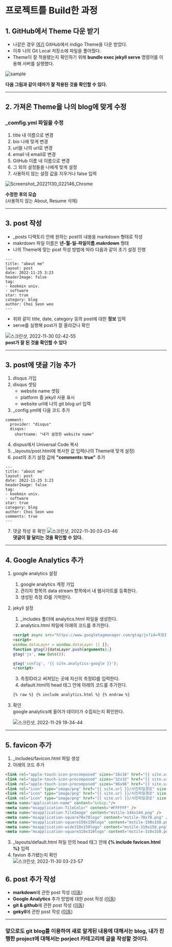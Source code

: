 프로젝트를 Build한 과정
=============

## 1. GitHub에서 Theme 다운 받기

- 나같은 경우 [여기](https://github.com/sergiokopplin/indigo) GitHub에서 indigo Theme을 다운 받았다.
- 이후 나의 Git Local 저장소에 파일을 풀어줬다.
- Theme이 잘 적용됐는지 확인하기 위해 **bundle exec jekyll serve** 명령어를 이용해 서버를 실행했다.

![sample](https://user-images.githubusercontent.com/105338988/204583212-6771a512-961e-46e6-bb25-5254663b1ddd.jpg)  

**다음 그림과 같이 테마가 잘 적용된 것을 확인할 수 있다.**

-----------------------------------

## 2. 가져온 Theme을 나의 blog에 맞게 수정

### _comfig.yml 파일을 수정 
1. title 내 이름으로 변경
2. bio 나에 맞게 변경
3. url을 나의 url로 변경
4. email 내 email로 변경
5. GitHub 이름 내 이름으로 변경
6. 그 외의 설정들을 나에게 맞게 설정
7. 사용하지 않는 설정 값을 지우거나 false 입력

![Screenshot_20221130_022146_Chrome](https://user-images.githubusercontent.com/105338988/204599576-6a2af73d-2f9d-4dd1-ae7b-14d32b0ed03b.jpg)  

**수정한 후의 모습**  
(사용하지 않는 About, Resume 삭제)

-------------------------------------

## 3. post 작성

- _posts 디렉토리 안에 원하는 post의 내용을 markdown 형태로 작성
- makrdown 파일 이름은 **년-월-일-파일이름.makrdown** 형태
- 나의 Theme에 맞는 post 작성 방법에 따라 다음과 같이 초기 설정 진행

```
---
title: "about me"
layout: post
date: 2022-11-25 3:23
headerImage: false
tag:
- kookmin univ.
- software
star: true
category: blog
author: Choi Seon woo 
---
```
- 위와 같이 title, date, category 등의 post에 대한 **정보** 입력
- serve를 실행해 post가 잘 올라갔나 확인

![스크린샷, 2022-11-30 02-42-55](https://user-images.githubusercontent.com/105338988/204603192-f81e649d-c5fb-463f-ab6a-b8aa2057645c.png)  
**post가 잘 된 것을 확인할 수 있다**

--------------------------------------------

## 3. post에 댓글 기능 추가

1. disqus 가입
2. disqus 셋팅
    - website name 셋팅
    - platform 중 jekyll 사용 표시
    - website url에 나의 git blog url 입력
3. _config.yml에 다음 코드 추가
```
comment:
  provider: "disqus"
  disqus:
    shortname: "내가 설정한 website name"
```  
4. dispus에서 Universal Code 복사
5. _layouts/post.html에 복사한 값 입력(나의 Theme에 맞게 설정)
6. post의 초기 설정 값에 **"comments: true"** 추가
```
---
title: "about me"
layout: post
date: 2022-11-25 3:23
headerImage: false
tag:
- kookmin univ.
- software
star: true
category: blog
author: Choi Seon woo 
comments: true
---
```
7. 댓글 작성 후 확인
![스크린샷, 2022-11-30 03-03-46](https://user-images.githubusercontent.com/105338988/204609961-e2ea4c77-f531-47b1-a174-a5086bb22f7b.png)  
**댓글이 잘 달리는 것을 확인할 수 있다.**

--------------------------------------------

## 4. Google Analytics 추가
1. google analytics 설정
    1. google analytics 계정 가입
    2. 관리자 항목의 data stream 항목에서 내 웹사이트를 등록한다.
    3. 생성된 측정 ID를 기억한다.

2. jekyll 설정
    1. _includes 폴더에 analytics.html 파일을 생성한다.
    2. analytics.html 파일에 아래의 코드를 추가한다.

    ```html
    <script async src="https://www.googletagmanager.com/gtag/js?id=측정ID"></script>
    <script>
    window.dataLayer = window.dataLayer || [];
    function gtag(){dataLayer.push(arguments);}
    gtag('js', new Date());

    gtag('config', '{{ site.analytics-google }}');
    </script>
    ``` 

    3. 측정ID라고 써져있는 곳에 자신의 측정ID를 입력한다.
    4. default.html의 head 태그 안에 아래의 코드를 추가한다.
    
    ```html
    {% raw %} {% include analytics.html %} {% endraw %}
    ```

3. 확인  
    google analytics에 들어가 데이터가 수집되는지 확인한다.

    ![스크린샷, 2022-11-29 19-34-44](https://user-images.githubusercontent.com/105338988/204507510-999f96f9-34b8-4ffc-bd96-2a4adcb574ed.png)

-------------------------------

## 5. favicon 추가

1. _includes/favicon.html 파일 생성
2. 아래의 코드 추가
``` html
<link rel="apple-touch-icon-precomposed" sizes="16x16" href="{{ site.url }}/사진파일경로" />
<link rel="apple-touch-icon-precomposed" sizes="32x32" href="{{ site.url }}/사진파일경로" />
<link rel="apple-touch-icon-precomposed" sizes="96x96" href="{{ site.url }}/사진파일경로" />
<link rel="icon" type="image/png" href="{{ site.url }}/사진파일경로" sizes="96x96" />
<link rel="icon" type="image/png" href="{{ site.url }}/사진파일경로" sizes="32x32" />
<link rel="icon" type="image/png" href="{{ site.url }}/사진파일경로" sizes="16x16" />
<meta name="application-name" content="&nbsp;"/>
<meta name="msapplication-TileColor" content="#FFFFFF" />
<meta name="msapplication-TileImage" content="mstile-144x144.png" />
<meta name="msapplication-square70x70logo" content="mstile-70x70.png" />
<meta name="msapplication-square150x150logo" content="mstile-150x150.png" />
<meta name="msapplication-wide310x150logo" content="mstile-310x150.png" />
<meta name="msapplication-square310x310logo" content="mstile-310x310.png" />
```
3. _layouts/default.html 파일 안의 head 태그 안에 **{% include favicon.html %}** 입력
4. favion 추가됐는지 확인  
![스크린샷, 2022-11-30 03-23-57](https://user-images.githubusercontent.com/105338988/204614521-43816d7b-8120-4493-a499-b9b85ff6a598.png)   

## 6. post 추가 작성
- **markdown**에 관한 post 작성 ([이동](https://woonsango.github.io/markdown/))
- **Google Analytics** 추가 방법에 대한 post 작성 ([이동](https://woonsango.github.io/GoogleAnalytics-add/))
- **git & github**에 관한 post 작성 ([이동](https://woonsango.github.io/git-github/))
- **gekyll**에 관한 post 작성 ([이동](https://woonsango.github.io/jekyll))

---------------------------

### 앞으로도 git blog를 이용하여 새로 알게된 내용에 대해서는 blog, 내가 진행한 project에 대해서는 porject 카테고리에 글을 작성할 것이다.